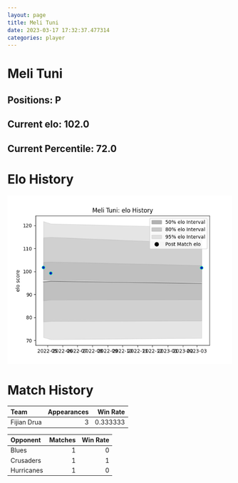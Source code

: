 ```yaml
---  
layout: page  
title: Meli Tuni  
date: 2023-03-17 17:32:37.477314  
categories: player  
---
```

# Meli Tuni

## Positions: P

## Current elo: 102.0

## Current Percentile: 72.0

# Elo History


![elo history](history_MeliTuni.png)
# Match History


| Team        |   Appearances |   Win Rate |
|:------------|--------------:|-----------:|
| Fijian Drua |             3 |   0.333333 |

| Opponent   |   Matches |   Win Rate |
|:-----------|----------:|-----------:|
| Blues      |         1 |          0 |
| Crusaders  |         1 |          1 |
| Hurricanes |         1 |          0 |